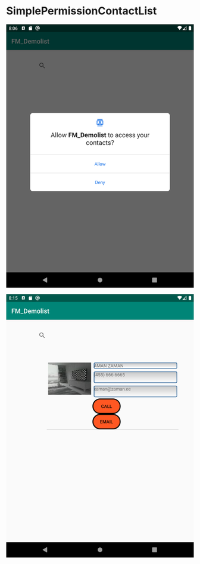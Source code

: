 # SimplePermissionContactList

![Permission](https://github.com/IsmayilOfficial/SimplePermissionContactList/blob/master/1.png)

![Contact List](https://github.com/IsmayilOfficial/SimplePermissionContactList/blob/master/2.png)
